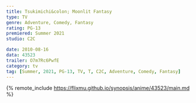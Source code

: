 ```yaml
---
title: Tsukimichi&colon; Moonlit Fantasy
type: TV
genre: Adventure, Comedy, Fantasy
rating: PG-13
premiered: Summer 2021
studio: C2C

date: 2010-08-16
data: 43523
trailer: O7m7Rc6PwfE
category: tv
tag: [Summer, 2021, PG-13, TV, T, C2C, Adventure, Comedy, Fantasy]
---
```

{% remote_include https://flixmu.github.io/synopsis/anime/43523/main.md %}
